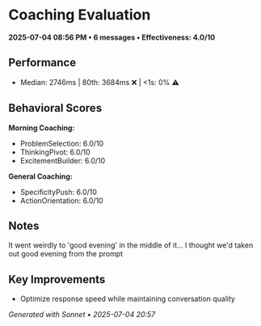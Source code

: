 # Coaching Evaluation

**2025-07-04 08:56 PM • 6 messages • Effectiveness: 4.0/10**

## Performance
- Median: 2746ms | 80th: 3684ms ❌ | <1s: 0% ⚠️

## Behavioral Scores
**Morning Coaching:**
- ProblemSelection: 6.0/10
- ThinkingPivot: 6.0/10
- ExcitementBuilder: 6.0/10

**General Coaching:**
- SpecificityPush: 6.0/10
- ActionOrientation: 6.0/10

## Notes
It went weirdly to 'good evening' in the middle of it... I thought we'd taken out good evening from the prompt

## Key Improvements
- Optimize response speed while maintaining conversation quality

*Generated with Sonnet • 2025-07-04 20:57*
